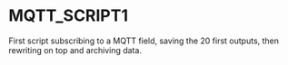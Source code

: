 # MQTT_SCRIPT1
First script subscribing to a MQTT field, saving the 20 first outputs, then rewriting on top and archiving data.
